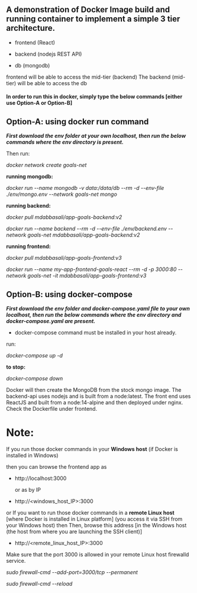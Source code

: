 ## A demonstration of Docker Image build and running container to implement a simple 3 tier architecture.

- frontend (React)

- backend (nodejs REST API)

- db (mongodb)



frontend will be able to access the mid-tier (backend)
The backend (mid-tier) will be able to access the db


#### In order to run this in docker, simply type the below commands [either use Option-A or Option-B]



## Option-A: using docker run command

***First download the env folder at your own localhost, then run the below commands where the env directory is present.***

Then run:

*docker network create goals-net*

**running mongodb:**

*docker run --name mongodb -v data:/data/db --rm -d --env-file ./env/mongo.env --network goals-net mongo*


**running backend:**

*docker pull mdabbasali/app-goals-backend:v2*

*docker run --name backend --rm -d --env-file ./env/backend.env --network goals-net mdabbasali/app-goals-backend:v2*


**running frontend:**

*docker pull mdabbasali/app-goals-frontend:v3*

*docker run --name my-app-frontend-goals-react --rm -d -p 3000:80 --network goals-net -it mdabbasali/app-goals-frontend:v3*



## Option-B: using docker-compose

***First download the env folder and docker-compose.yaml file to your own localhost, then run the below commands where the env directory and docker-compose.yaml are present.***

- docker-compose command must be installed in your host already.
  
run:

*docker-compose up -d*

**to stop:**

*docker-compose down*


Docker will then create the MongoDB from the stock mongo image. 
The backend-api uses nodejs and is built from a node:latest. 
The front end uses ReactJS and built from a node:14-alpine and then deployed under nginx. Check the Dockerfile under frontend.


# Note:
If you run those docker commands in your **Windows host** (if Docker is installed in Windows)

then you can browse the frontend app as 
  - http://localhost:3000

    or as by IP
  - http://<windows_host_IP>:3000

or
If you want to run those docker commands in a **remote Linux host** [where Docker is installed in Linux platform] (you access it via SSH from your Windows host) then 
Then, browse this address [in the Windows host (the host from where you are launching the SSH client)] 
  - http://<remote_linux_host_IP>:3000

Make sure that the port 3000 is allowed in your remote Linux host firewalld service.

*sudo firewall-cmd --add-port=3000/tcp --permanent*

*sudo firewall-cmd --reload*
